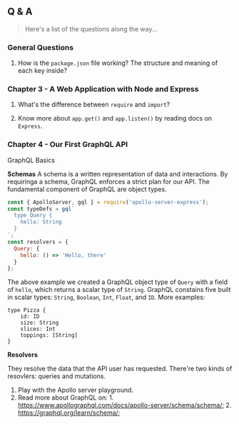 ## Q & A

> Here's a list of the questions along the way...

### General Questions

1. How is the `package.json` file working? The structure and meaning of each key inside?

### Chapter 3 - A Web Application with Node and Express

1. What's the difference between `require` and `import`?

2. Know more about `app.get()` and `app.listen()` by reading docs on `Express`.

### Chapter 4 - Our First GraphQL API

GraphQL Basics

**Schemas**
A schema is a written representation of data and interactions. By requiringa a schema, GraphQL enforces a strict plan for our API. The fundamental component of GraphQL are object types.

```javascript
const { ApolloServer, gql } = require('apollo-server-express');
const typeDefs = gql`
  type Query {
    hello: String
  }
`;
const resolvers = {
  Query: {
    hello: () => 'Hello, there'
  }
};
```

The above example we created a GraphQL object type of `Query` with a field of `hello`, which returns a scalar type of `String`. GraphQL constains five built in scalar types: `String`, `Boolean`, `Int`, `Float`, and `ID`. More examples:

```
type Pizza {
    id: ID
    size: String
    slices: Int
    toppings: [String]
}
```

**Resolvers**

They resolve the data that the API user has requested. There're two kinds of resovlers: queries and mutations.

1. Play with the Apollo server playground.
2. Read more about GraphQL on: 1. <https://www.apollographql.com/docs/apollo-server/schema/schema/>; 2. <https://graphql.org/learn/schema/>;
